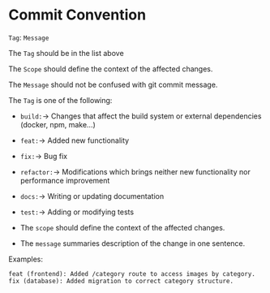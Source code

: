 # Commit Convention

`Tag`: `Message`

The `Tag` should be in the list above

The `Scope` should define the context of the affected changes.

The `Message` should not be confused with git commit message.

The `Tag` is one of the following:

- `build:`-> Changes that affect the build system or external dependencies (docker, npm, make…)

- `feat:`-> Added new functionality

- `fix:`-> Bug fix

- `refactor:`-> Modifications which brings neither new functionality nor performance improvement

- `docs:`-> Writing or updating documentation

- `test:`-> Adding or modifying tests

- The `scope` should define the context of the affected changes.

- The `message` summaries description of the change in one sentence.

Examples:

```
feat (frontend): Added /category route to access images by category.
fix (database): Added migration to correct category structure.
```
